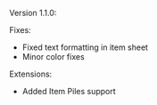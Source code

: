 Version 1.1.0:

Fixes:
- Fixed text formatting in item sheet
- Minor color fixes

Extensions:
- Added Item Piles support